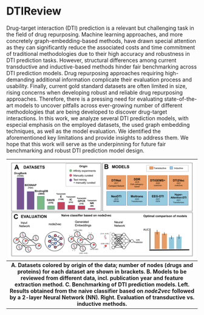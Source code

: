 # DTIReview
Drug-target interaction (DTI) prediction is a relevant but challenging task in the field of drug repurposing. Machine learning approaches, and more concretely graph-embedding-based methods, have drawn special attention as they can significantly reduce the associated costs and time commitment of traditional methodologies due to their high accuracy and robustness in DTI prediction tasks. However, structural differences among current transductive and inductive-based methods hinder fair benchmarking across DTI prediction models. Drug repurposing approaches requiring high-demanding additional information complicate their evaluation process and usability. Finally, current gold standard datasets are often limited in size, rising concerns when developing robust and reliable drug repurposing approaches. Therefore, there is a pressing need for evaluating state-of-the-art models to uncover pitfalls across ever-growing number of different methodologies that are being developed to discover drug-target interactions. In this work, we analyze several DTI prediction models, with especial emphasis on the employed datasets, the used graph embedding techniques, as well as the model evaluation. We identified the aforementioned key limitations and provide insights to address them. We hope that this work will serve as the underpinning for future fair benchmarking and robust DTI prediction model design.

| ![Review Figure](panel_fig1.png) |
|:--:|
| <b> **A**. Datasets colored by origin of the data; number of nodes (drugs and proteins) for each dataset are shown in brackets. **B**. Models to be reviewed from different data, incl. publication year and feature extraction method.  **C**. Benchmarking of DTI prediction models. **Left**. Results obtained from the naive classifier based on *node2vec* followed by a 2-layer Neural Network (NN). **Right**. Evaluation of transductive vs. inductive methods.  </b>|
